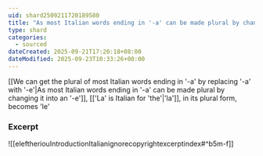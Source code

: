 ```yaml
---
uid: shard2509211720189580
title: "As most Italian words ending in '-a' can be made plural by changing it into an '-e', 'la', in its plural form, becomes 'le'"
type: shard
categories:
  - sourced
dateCreated: 2025-09-21T17:20:18+08:00
dateModified: 2025-09-23T10:33:26+00:00
---
```

[[We can get the plural of most Italian words ending in '-a' by replacing '-a' with '-e'|As most Italian words ending in '-a' can be made plural by changing it into an '-e']], [['La' is Italian for 'the'|'la']], in its plural form, becomes 'le'

### Excerpt
![[eleftheriouIntroductionItalianignorecopyrightexcerptindex#^b5m-f]]